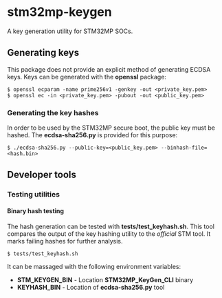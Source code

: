 # stm32mp-keygen

A key generation utility for STM32MP SOCs.

## Generating keys

This package does not provide an explicit method of generating ECDSA keys. Keys
can be generated with the __openssl__ package:

	$ openssl ecparam -name prime256v1 -genkey -out <private_key.pem>
	$ openssl ec -in <private_key.pem> -pubout -out <public_key.pem>

### Generating the key hashes

In order to be used by the STM32MP secure boot, the public key must be hashed.
The __ecdsa-sha256.py__ is provided for this purpose:

	$ ./ecdsa-sha256.py --public-key=<public_key.pem> --binhash-file=<hash.bin>

## Developer tools

### Testing utilities

#### Binary hash testing

The hash generation can be tested with __tests/test_keyhash.sh__. This tool
compares the output of the key hashing utility to the _official_ STM tool. It
marks failing hashes for further analysis.

	$ tests/test_keyhash.sh

It can be massaged with the following environment variables:

  * __STM_KEYGEN_BIN__ - Location __STM32MP_KeyGen_CLI__ binary
  * __KEYHASH_BIN__ - Location of __ecdsa-sha256.py__ tool
